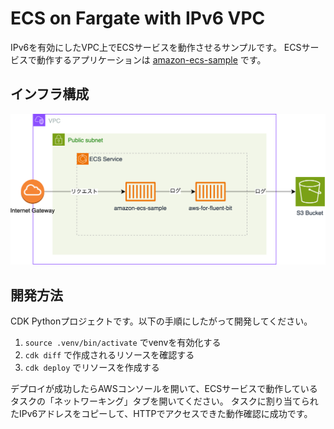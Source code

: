 # ECS on Fargate with IPv6 VPC

IPv6を有効にしたVPC上でECSサービスを動作させるサンプルです。
ECSサービスで動作するアプリケーションは [amazon-ecs-sample](https://hub.docker.com/r/amazon/amazon-ecs-sample) です。

## インフラ構成

![](./ipv6vpc.drawio.svg)

## 開発方法

CDK Pythonプロジェクトです。以下の手順にしたがって開発してください。

1. `source .venv/bin/activate` でvenvを有効化する
2. `cdk diff` で作成されるリソースを確認する
3. `cdk deploy` でリソースを作成する

デプロイが成功したらAWSコンソールを開いて、ECSサービスで動作しているタスクの「ネットワーキング」タブを開いてください。
タスクに割り当てられたIPv6アドレスをコピーして、HTTPでアクセスできた動作確認に成功です。
